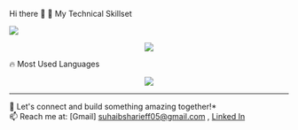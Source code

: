 Hi there 👋
📌 My Technical Skillset
<p align="left">
  <img src="https://skillicons.dev/icons?i=html,css,js,ts,react,nodejs,express,mongodb,postgresql,python,cpp,c" />
</p>
<p align="center">
  <img src="https://github-readme-stats.vercel.app/api?username=your-github-username&show_icons=true&theme=dark" />
</p>

🔥 Most Used Languages
<p align="center">
  <img src="https://github-readme-stats.vercel.app/api/top-langs/?username=your-github-username&layout=compact&theme=dark" />
</p>

---

🚀 Let's connect and build something amazing together!*  
📫 Reach me at: [Gmail] suhaibsharieff05@gmail.com , [Linked In](www.linkedin.com/in/suhaib-sharieff)
